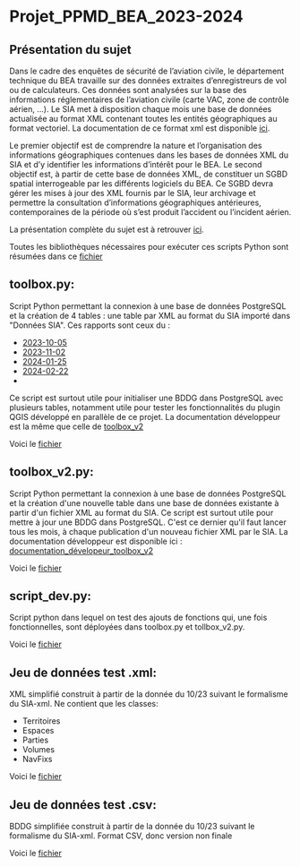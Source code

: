 # Projet_PPMD_BEA_2023-2024

## Présentation du sujet
Dans le cadre des enquêtes de sécurité de l’aviation civile, le département technique du BEA travaille sur des données extraites d’enregistreurs de vol ou de calculateurs. Ces données sont analysées sur la base des informations réglementaires de l’aviation civile (carte VAC, zone de contrôle aérien, …). Le SIA met à disposition chaque mois une base de données actualisée au format XML contenant toutes les entités géographiques au format vectoriel. La documentation de ce format xml est disponible [ici](https://github.com/Steinmetzlouis/Projet_PPMD_BEA_2023-2024/blob/BDD/Dev/Donnees%20SIA/FAQZipExports/XML/siaexport6a.pdf).

Le premier objectif est de comprendre la nature et l’organisation des informations géographiques contenues dans les bases de données XML du SIA et d’y identifier les informations d’intérêt pour le BEA. Le second objectif est, à partir de cette base de données XML, de constituer un SGBD spatial interrogeable par les différents logiciels du BEA. Ce SGBD devra gérer les mises à jour des XML fournis par le SIA, leur archivage et permettre la consultation d’informations géographiques antérieures, contemporaines de la période où s’est produit l’accident ou l’incident aérien.

La présentation complète du sujet est à retrouver [ici](https://github.com/Steinmetzlouis/Projet_PPMD_BEA_2023-2024/blob/BDD/doc/PPMD_ProjetInfo_BEA_SGBD_SIA.pdf).


Toutes les bibliothèques nécessaires pour exécuter ces scripts Python sont résumées dans ce [fichier](https://github.com/Steinmetzlouis/Projet_PPMD_BEA_2023-2024/blob/BDD/Dev/requirements.txt)

## toolbox.py:
Script Python permettant la connexion à une base de données PostgreSQL et la création de 4 tables : une table par XML au format du SIA importé dans "Données SIA". Ces rapports sont ceux du :
* [2023-10-05](https://github.com/Steinmetzlouis/Projet_PPMD_BEA_2023-2024/blob/BDD/Dev/Donnees%20SIA/export_xml_bd_sia_2023-10-05-s2/XML_SIA_2023-10-05.xml)
* [2023-11-02](https://github.com/Steinmetzlouis/Projet_PPMD_BEA_2023-2024/blob/BDD/Dev/Donnees%20SIA/export_xml_bd_sia_2023-11-02-c1/XML_SIA_2023-11-02.xml)
* [2024-01-25](https://github.com/Steinmetzlouis/Projet_PPMD_BEA_2023-2024/blob/BDD/Dev/Donnees%20SIA/export_xml_bd_sia_2024-01-25-u6/XML_SIA_2024-01-25.xml)
* [2024-02-22](https://github.com/Steinmetzlouis/Projet_PPMD_BEA_2023-2024/blob/BDD/Dev/Donnees%20SIA/export_xml_bd_sia_2024-02-22-h9/XML_SIA_2024-02-22.xml)
* 
Ce script est surtout utile pour initialiser une BDDG dans PostgreSQL avec plusieurs tables, notamment utile pour tester les fonctionnalités du plugin QGIS développé en parallèle de ce projet. La documentation développeur est la même que celle de [toolbox_v2](https://github.com/Steinmetzlouis/Projet_PPMD_BEA_2023-2024/blob/BDD/doc/documentation_dev_toolbox_v2.html)
  
Voici le [fichier](https://github.com/Steinmetzlouis/Projet_PPMD_BEA_2023-2024/blob/BDD/Dev/toolbox.py)

## toolbox_v2.py:
Script Python permettant la connexion à une base de données PostgreSQL et la création d'une nouvelle table dans une base de données existante à partir d'un fichier XML au format du SIA. Ce script est surtout utile pour mettre à jour une BDDG dans PostgreSQL. C'est ce dernier qu'il faut lancer tous les mois, à chaque publication d'un nouveau fichier XML par le SIA. La documentation développeur est disponible ici : [documentation_dévelopeur_toolbox_v2](https://github.com/Steinmetzlouis/Projet_PPMD_BEA_2023-2024/blob/BDD/doc/documentation_dev_toolbox_v2.html)
  
Voici le [fichier](https://github.com/Steinmetzlouis/Projet_PPMD_BEA_2023-2024/blob/BDD/Dev/toolbox_v2.py)

## script_dev.py:
Script python dans lequel on test des ajouts de fonctions qui, une fois fonctionnelles, sont déployées dans toolbox.py et tollbox_v2.py.
  
Voici le [fichier](https://github.com/Steinmetzlouis/Projet_PPMD_BEA_2023-2024/blob/BDD/Dev/script_dev.py)

## Jeu de données test .xml:
XML simplifié construit à partir de la donnée du 10/23 suivant le formalisme du SIA-xml. Ne contient que les classes:
* Territoires
* Espaces
* Parties
* Volumes
* NavFixs
  
Voici le [fichier](https://github.com/Steinmetzlouis/Projet_PPMD_BEA_2023-2024/blob/BDD/Dev/donnees_test_v2.xml)


## Jeu de données test .csv:
BDDG simplifiée construit à partir de la donnée du 10/23 suivant le formalisme du SIA-xml. Format CSV, donc version non finale
  
Voici le [fichier](https://github.com/Steinmetzlouis/Projet_PPMD_BEA_2023-2024/blob/BDD/doc/ExBDDG.xlsx)
